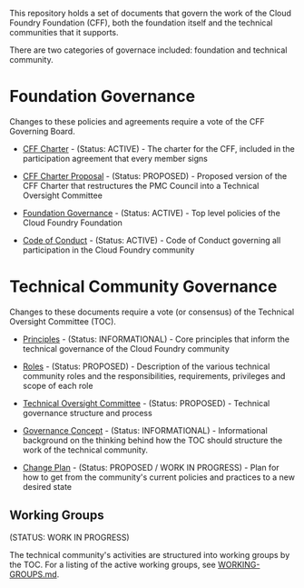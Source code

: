 This repository holds a set of documents that govern the work of the Cloud Foundry Foundation (CFF), 
both the foundation itself and the technical communities that it supports.

There are two categories of governace included: foundation and technical community. 

# Foundation Governance

Changes to these policies and agreements require a vote of the CFF Governing Board.

* [CFF Charter](governing-board/charter.md) - (Status: ACTIVE) - The charter 
for the CFF, included in the participation agreement that every member signs

* [CFF Charter Proposal](governing-board/charter-with-toc.md) - (Status: PROPOSED) - Proposed version of 
the CFF Charter that restructures the PMC Council into a Technical Oversight Committee

* [Foundation Governance](https://www.cloudfoundry.org/governance/) - (Status: ACTIVE) - Top level 
policies of the Cloud Foundry Foundation

* [Code of Conduct](https://www.cloudfoundry.org/code-of-conduct/) - (Status: ACTIVE) - Code of Conduct 
governing all participation in the Cloud Foundry community

# Technical Community Governance

Changes to these documents require a vote (or consensus) of the Technical Oversight Committee (TOC).

* [Principles](toc/PRINCIPLES.md) - (Status: INFORMATIONAL) - Core principles that inform the technical 
governance of the Cloud Foundry community

* [Roles](toc/ROLES.md) - (Status: PROPOSED) - Description of the various technical community roles 
and the responsibilities, requirements, privileges and scope of each role

* [Technical Oversight Committee](toc/TOC.md) - (Status: PROPOSED) - Technical governance structure and 
process

* [Governance Concept](GOVERNANCE.md) - (Status: INFORMATIONAL) - Informational background on the 
thinking behind how the TOC should structure the work of the technical community.

* [Change Plan](CHANGEPLAN.md) - (Status: PROPOSED / WORK IN PROGRESS) - Plan for how to get from the community's current policies and practices to a new desired state

## Working Groups

(STATUS: WORK IN PROGRESS)

The technical community's activities are structured into working groups by the TOC. For a listing of the
active working groups, see [WORKING-GROUPS.md](toc/working-groups/WORKING-GROUPS.md).